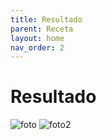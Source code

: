 ```yaml
---
title: Resultado
parent: Receta
layout: home
nav_order: 2
---
```

# Resultado

![foto](https://img-global.cpcdn.com/steps/9f0335cea3140d58/160x128cq70/foto-del-paso-8-de-la-receta-bocata-de-secreto-iberico-gratinado-pimiento-asado-y-huevo-frito-con-cebolla-caramelizada.webp)
![foto2](https://img-global.cpcdn.com/steps/b1e7aabf21194988/160x128cq70/foto-del-paso-8-de-la-receta-bocata-de-secreto-iberico-gratinado-pimiento-asado-y-huevo-frito-con-cebolla-caramelizada.webp)
